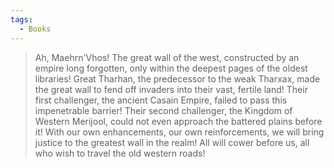 ```yaml
---
tags:
  - Books
---
```



> Ah, Maehrn'Vhos! The great wall of the west, constructed by an empire long forgotten, only within the deepest pages of the oldest libraries! Great Tharhan, the predecessor to the weak Tharxax, made the great wall to fend off invaders into their vast, fertile land! Their first challenger, the ancient Casain Empire, failed to pass this impenetrable barrier! Their second challenger, the Kingdom of Western Merijool, could not even approach the battered plains before it! With our own enhancements, our own reinforcements, we will bring justice to the greatest wall in the realm! All will cower before us, all who wish to travel the old western roads!



